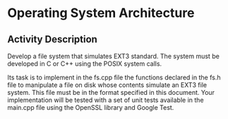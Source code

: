 # Operating System Architecture

## Activity Description
Develop a file system that simulates EXT3 standard. The system must be developed in C or C++ using the POSIX system calls.

Its task is to implement in the fs.cpp file the functions declared in the fs.h file to manipulate a file on disk whose contents simulate an EXT3 file system. This file must be in the format specified in this document. Your implementation will be tested with a set of unit tests available in the main.cpp file using the OpenSSL library and Google Test.
